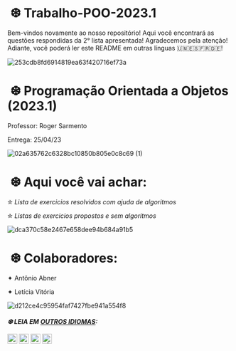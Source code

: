 #  ❆ Trabalho-POO-2023.1
 Bem-vindos novamente ao nosso repositório! Aqui você encontrará as questões respondidas da 2° lista apresentada! Agradecemos pela atenção! Adiante, você poderá ler este README em outras línguas 🇺🇲🇪🇸🇫🇷🇩🇪!
 
![253cdb8fd6914819ea63f420716ef73a](https://user-images.githubusercontent.com/125154278/233788057-4cc8a2fc-277e-4e8c-9892-1fd6f7f06f17.gif)
 
#   ❆ Programação Orientada a Objetos (2023.1)
Professor: Roger Sarmento

Entrega: 25/04/23

![02a635762c6328bc10850b805e0c8c69 (1)](https://user-images.githubusercontent.com/125154278/233788219-fad337a3-1fad-4705-a9a1-b25120b9645b.gif)

#  ❆ Aqui você vai achar:
 ✮ _Lista de exercicios resolvidos com ajuda de algoritmos_
 
 ✮ _Listas de exercicios propostos e sem algoritmos_
 
![dca370c58e2467e658dee94b684a91b5](https://user-images.githubusercontent.com/125154278/233788124-677715d6-e3d2-4ea9-8329-8d741a83dbbc.gif)
 
 #  ❆ Colaboradores:
 ✦ Antônio Abner 
 
 ✦ Letícia Vitória
 
![d212ce4c95954faf7427fbe941a554f8](https://user-images.githubusercontent.com/125154278/233788172-e4f87a51-2187-46ac-82b2-0e4fcaf98272.gif)
 
 #### _❆ LEIA EM [OUTROS IDIOMAS](translations/Translations.md):_
<kbd>[<img title="Inglês" alt="Inglês" src="https://cdn.staticaly.com/gh/hjnilsson/country-flags/master/svg/us.svg" width="22">](translations/README.en.md)</kbd>
<kbd>[<img title="Española" alt="Española" src="https://cdn.staticaly.com/gh/hjnilsson/country-flags/master/svg/es.svg" width="22">](translations/README.es.md)</kbd>
<kbd>[<img title="Française" alt="Française" src="https://cdn.staticaly.com/gh/hjnilsson/country-flags/master/svg/fr.svg" width="22">](translations/README.fr.md)</kbd>
<kbd>[<img title="Alemão" alt="Alemão" src="https://cdn.staticaly.com/gh/hjnilsson/country-flags/master/svg/de.svg" width="22">](translations/README.de.md)</kbd>

